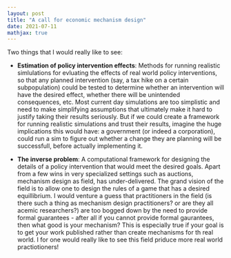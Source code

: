 ```yaml
---
layout: post
title: "A call for economic mechanism design"
date: 2021-07-11
mathjax: true
---
```


Two things that I would really like to see: 

- **Estimation of policy intervention effects**: Methods for running realistic simlulations for evluating the effects of real world policy interventions, so that any planned intervention (say, a tax hike on a certain subpopulation) could be tested to determine whether an intervention will have the desired effect, whether there will be unintended consequences, etc. Most current day simulations are too simplistic and need to make simplifying assumptions that ultimately make it hard to justify taking their results seriously. But if we could create a framework for running realistic simulations and trust their results, imagine the huge implications this would have: a government (or indeed a corporation), could run a sim to figure out whether a change they are planning will be successfull, before actually implementing it. 

- **The inverse problem**: A computational framework for designing the details of a policy intervention that would meet the desired goals. Apart from a few wins in very specialized settings such as auctions, mechanism design as field, has under-delivered. The grand vision of the field is to allow one to design the rules of a game that has a desired equillibrium. I would venture a guess that practitioners in the field (is there such a thing as mechanism design practitioners? or are they all acemic researchers?) are too bogged down by the need to provide formal guarantees - after all if you cannot provide formal gaurantees, then what good is your mechanism? This is especially true if your goal is to get your work published rather than create mechanisms for th real world. I for one would really like to see this field priduce more real world practiotioners!
